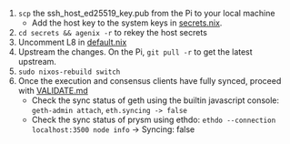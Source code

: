 1. `scp` the ssh_host_ed25519_key.pub from the Pi to your local machine
   - Add the host key to the system keys in [secrets.nix](../secrets.nix).
2. `cd secrets && agenix -r` to rekey the host secrets
3. Uncomment L8 in [default.nix](../default.nix)
4. Upstream the changes. On the Pi, `git pull -r` to get the latest upstream.
5. `sudo nixos-rebuild switch`
6. Once the execution and consensus clients have fully synced, proceed with [VALIDATE.md](./VALIDATE.md)
   - Check the sync status of geth using the builtin javascript console: `geth-admin attach`, `eth.syncing -> false`
   - Check the sync status of prysm using ethdo: `ethdo --connection localhost:3500 node info` -> Syncing: false
